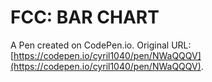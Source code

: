 # FCC: BAR CHART

A Pen created on CodePen.io. Original URL: [https://codepen.io/cyril1040/pen/NWaQQQV](https://codepen.io/cyril1040/pen/NWaQQQV).


